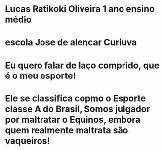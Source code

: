 # Lucas Ratikoki Oliveira 1 ano ensino médio
# escola Jose de alencar Curiuva
#  Eu quero falar de laço comprido, que é o meu esporte!
# Ele se classifica copmo o Esporte classe A do Brasil, Somos julgador por maltratar o Equinos, embora quem realmente maltrata são vaqueiros!
